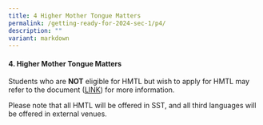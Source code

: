 ```yaml
---
title: 4 Higher Mother Tongue Matters
permalink: /getting-ready-for-2024-sec-1/p4/
description: ""
variant: markdown
---
```

#### 4. Higher Mother Tongue Matters

  

Students who are **NOT** eligible for HMTL but wish to apply for HMTL may refer to the document ([LINK](/files/Preparation%20for%20S1/MTL_Briefing_for_S1_2024__pdf__v2.pdf)) for more information.

Please note that all HMTL will be offered in SST, and all third languages will be offered in external venues.